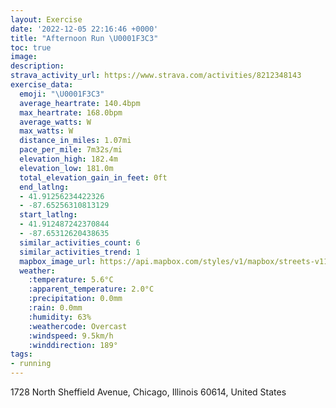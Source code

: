 ```yaml
---
layout: Exercise
date: '2022-12-05 22:16:46 +0000'
title: "Afternoon Run \U0001F3C3"
toc: true
image:
description:
strava_activity_url: https://www.strava.com/activities/8212348143
exercise_data:
  emoji: "\U0001F3C3"
  average_heartrate: 140.4bpm
  max_heartrate: 168.0bpm
  average_watts: W
  max_watts: W
  distance_in_miles: 1.07mi
  pace_per_mile: 7m32s/mi
  elevation_high: 182.4m
  elevation_low: 181.0m
  total_elevation_gain_in_feet: 0ft
  end_latlng:
  - 41.91256234422326
  - -87.65256310813129
  start_latlng:
  - 41.912487242370844
  - -87.65312620438635
  similar_activities_count: 6
  similar_activities_trend: 1
  mapbox_image_url: https://api.mapbox.com/styles/v1/mapbox/streets-v11/static/path-5+787af2-1.0(sky~Fvp~uOmGBgKHk%40%40_%40CECCQ%3FsCBk%40DQFCPAnB%3FbDIzOO),pin-s-s+e5b22e(-87.65212,41.91434),pin-s-f+89ae00(-87.65086,41.91382000000001)/auto/800x800?access_token=pk.eyJ1Ijoiam9zaGJlY2ttYW4iLCJhIjoiY205eWR2aDd1MWZ6djJrbXc4a3M0bWZleiJ9.XiG9OWkNcZk2QzjJbxLB4A
  weather:
    :temperature: 5.6°C
    :apparent_temperature: 2.0°C
    :precipitation: 0.0mm
    :rain: 0.0mm
    :humidity: 63%
    :weathercode: Overcast
    :windspeed: 9.5km/h
    :winddirection: 189°
tags:
- running
---
```

1728 North Sheffield Avenue, Chicago, Illinois 60614, United States
